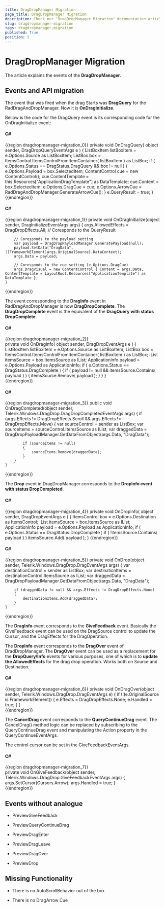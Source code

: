 ```yaml
---
title: DragDropManager Migration
page_title: DragDropManager Migration
description: Check our "DragDropManager Migration" documentation article for the DragDropManager WPF control.
slug: dragdropmanager-migration
tags: dragdropmanager,migration
published: True
position: 5
---
```


# DragDropManager Migration

The article explains the events of the __DragDropManager__.

## Events and API migration

The event that was fired when the drag Starts was __DragQuery__ for the RadDragAndDropManager. Now it is __OnDragInitialize__.

Bellow is the code for the DragQuery event is its corresponding code for the OnDragInitialize event:

#### __C#__
{{region dragdropmanager-migration_0}}
	private void OnDragQuery( object sender, DragDropQueryEventArgs e )
	{
	    ListBoxItem listBoxItem = e.Options.Source as ListBoxItem;
	    ListBox box = ItemsControl.ItemsControlFromItemContainer( listBoxItem ) as ListBox;
	    if ( e.Options.Status == DragStatus.DragQuery && box != null )
	    {
	        e.Options.Payload = box.SelectedItem;
	        ContentControl cue = new ContentControl();
	        cue.ContentTemplate = this.Resources["ApplicationDragTemplate"] as DataTemplate;
	        cue.Content = box.SelectedItem;
	        e.Options.DragCue = cue;
	        e.Options.ArrowCue = RadDragAndDropManager.GenerateArrowCue();
	    }
	    e.QueryResult = true;
	}
{{endregion}}

#### __C#__
{{region dragdropmanager-migration_1}}
	private void OnDragInitialize(object sender, DragInitializeEventArgs args)
	{
	    args.AllowedEffects = DragDropEffects.All; // Coresponds to the QueryResult
	    
	    // Coresponds to the payload setting
	    var payload = DragDropPayloadManager.GeneratePayload(null);
	    payload.SetData("DragData", ((FrameworkElement)args.OriginalSource).DataContext);
	    args.Data = payload;
	
	    // Coresponds to the cue setting (e.Options.DragCue)
	    args.DragVisual = new ContentControl { Content = args.Data, ContentTemplate = LayoutRoot.Resources["ApplicationTemplate"] as DataTemplate };
	}	
{{endregion}}

The event corresponding to the __DragInfo__ event in RadDragAndDropManager is now __DragDropComplete__. The __DragDropComplete__ event is the equivalent of the __DragQuery with status DropComplete__.

#### __C#__
{{region dragdropmanager-migration_2}}	
	private void OnDragInfo( object sender, DragDropEventArgs e )
	{
	    ListBoxItem listBoxItem = e.Options.Source as ListBoxItem;
	    ListBox box = ItemsControl.ItemsControlFromItemContainer( listBoxItem ) as ListBox;
	    IList<ApplicationInfo> itemsSource = box.ItemsSource as IList<ApplicationInfo>;
	    ApplicationInfo payload = e.Options.Payload as ApplicationInfo;
	    if ( e.Options.Status == DragStatus.DragComplete )
	    {
	        if ( payload != null && itemsSource.Contains( payload ) )
	        {
	            itemsSource.Remove( payload );
	        }
	    }
	}	
{{endregion}}

#### __C#__
{{region dragdropmanager-migration_3}}
	public void OnDragCompleted(object sender, Telerik.Windows.DragDrop.DragDropCompletedEventArgs args)
	{
		if (args.Effects != DragDropEffects.Scroll && args.Effects != DragDropEffects.Move)
		{
			var sourceControl = sender as ListBox;
			var sourceItems = sourceControl.ItemsSource as IList;
			var draggedData = DragDropPayloadManager.GetDataFromObject(args.Data, "DragData");
	 
			if (sourceItems != null)
			{
				sourceItems.Remove(draggedData);
			}
		}
	}	
{{endregion}}

The __Drop__ event in DragDropManager corresponds to the __DropInfo event with status DropCompleted__.

#### __C#__

{{region dragdropmanager-migration_4}}
	private void OnDropInfo( object sender, DragDropEventArgs e )
	{
	    ItemsControl box = e.Options.Destination as ItemsControl;
	    IList<ApplicationInfo> itemsSource = box.ItemsSource as IList<ApplicationInfo>;
	    ApplicationInfo payload = e.Options.Payload as ApplicationInfo;
	    if ( e.Options.Status == DragStatus.DropComplete )
	        if ( !itemsSource.Contains( payload ) )
	            itemsSource.Add( payload );
	}
{{endregion}}

#### __C#__
{{region dragdropmanager-migration_5}}
	private void OnDrop(object sender, Telerik.Windows.DragDrop.DragEventArgs args)
	{
		var destinationControl = sender as ListBox;
		var destinationItems = destinationControl.ItemsSource as IList;
		var draggedData = DragDropPayloadManager.GetDataFromObject(args.Data, "DragData");
	 
		if (draggedData != null && args.Effects != DragDropEffects.None)
		{
			destinationItems.Add(draggedData);
		}
	}
{{endregion}}

The __DragInfo__ event corresponds to the __GiveFeedback__ event. Basically the GiveFeedback event can be used on the DragSource control to update the Cursor, and the DragEffects for the DragOperation.        

The __DropInfo__ event corresponds to the __DragOver__ event of DradDropManager. The __DragOver__ event can be used as a replacement for the __DropQuery/Info__ events for various purposes, one of which is to __update the AllowedEffects__ for the drag drop operation.  Works both on Source and Destination.

#### __C#__
{{region dragdropmanager-migration_6}}
	private void OnDragOver(object sender, Telerik.Windows.DragDrop.DragEventArgs e)
	{
		if (!(e.OriginalSource is FrameworkElement))
		{
			e.Effects = DragDropEffects.None;
					e.Handled = true;
		}
	}	
{{endregion}}

The __CancelDrag__ event corresponds to the __QueryContinueDrag__ event. The CancelDrag() method logic can be replaced by subscribing to the QueryContinueDrag event and manipulating the Action property in the QueryContinueEventArgs.        

The control cursor can be set in the GiveFeedbackEventArgs.

#### __C#__
{{region dragdropmanager-migration_7}}	
	private void OnGiveFeedback(object sender, Telerik.Windows.DragDrop.GiveFeedbackEventArgs args)
	{
	    args.SetCursor(Cursors.Arrow);
	    args.Handled = true;
	}	
{{endregion}}

## Events without analogue

* PreviewGiveFeedback

* PreviewQueryContinueDrag

* PreviewDragEnter

* PreviewDragLeave

* PreviewDragOver

* PreviewDrop

## Missing Functionality

* There is no AutoScrollBehavior out of the box

* There is no DragArrow Cue